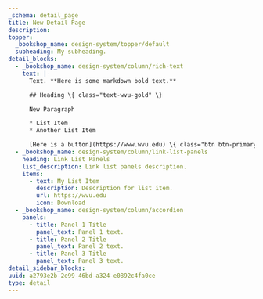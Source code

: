 ```yaml
---
_schema: detail_page
title: New Detail Page
description:
topper:
  _bookshop_name: design-system/topper/default
  subheading: My subheading.
detail_blocks:
  - _bookshop_name: design-system/column/rich-text
    text: |-
      Text. **Here is some markdown bold text.**

      ## Heading \{ class="text-wvu-gold" \}

      New Paragraph

      * List Item
      * Another List Item

      [Here is a button](https://www.wvu.edu) \{ class="btn btn-primary \}
  - _bookshop_name: design-system/column/link-list-panels
    heading: Link List Panels
    list_description: Link list panels description.
    items:
      - text: My List Item
        description: Description for list item.
        url: https://wvu.edu
        icon: Download
  - _bookshop_name: design-system/column/accordion
    panels:
      - title: Panel 1 Title
        panel_text: Panel 1 text.
      - title: Panel 2 Title
        panel_text: Panel 2 text.
      - title: Panel 3 Title
        panel_text: Panel 3 text.
detail_sidebar_blocks:
uuid: a2793e2b-2e99-46bd-a324-e0892c4fa0ce
type: detail
---
```

